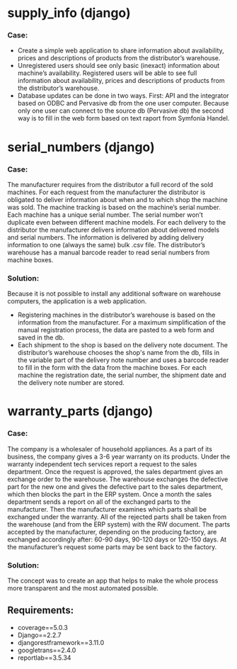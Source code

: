 ﻿# supply_info (django)

### Case:

- Create a simple web application to share information about availability, prices and descriptions of products from the distributor’s warehouse. 
- Unregistered users should see only basic (inexact) information about machine’s availability.
Registered users will be able to see full information about availability, prices and descriptions of products from the distributor’s warehouse. 
- Database updates can be done in two ways. First: API and the integrator based on ODBC and Pervasive db from the one user computer. Because only one user can connect to the source db (Pervasive db) the second way is to fill in the web form based on text raport from Symfonia Handel. 

# serial_numbers (django)

### Case:

The manufacturer requires from the distributor a full record of the sold machines. For each request from the manufacturer the distributor is obligated to deliver information about when and to which shop the machine was sold. The machine tracking is based on the machine’s serial number. Each machine has a unique serial number. The serial number won’t duplicate even between different machine models. 
For each delivery to the distributor the manufacturer delivers information about delivered models and serial numbers. The information is delivered by adding delivery information to one (always the same) bulk .csv file.
The distributor’s warehouse has a manual barcode reader to read serial numbers from machine boxes. 

### Solution:

Because it is not possible to install any additional software on warehouse computers, the application is a web application. 
- Registering machines in the distributor’s warehouse is based on the information from the manufacturer. For a maximum simplification of the manual registration process, the data are pasted to a web form and saved in the db. 
- Each shipment to the shop is based on the delivery note document. The distributor’s warehouse chooses the shop's name from the db, fills in the variable part of the delivery note number and uses a barcode reader to fill in the form with the data from the machine boxes. For each machine the registration date, the serial number, the shipment date and the delivery note number are stored. 

# warranty_parts (django)

### Case: 

The company is a wholesaler of household appliances. As a part of its business, the company gives a 3-6 year warranty on its products. Under the warranty independent tech services report a request to the sales department. Once the request is approved, the sales department gives an exchange order to the warehouse. The warehouse exchanges the defective part for the new one and gives the defective part to the sales department, which then blocks the part in the ERP system. Once a month the sales department sends a report on all of the exchanged parts to the manufacturer. Then the manufacturer examines which parts shall be exchanged under the warranty. All of the rejected parts shall be taken from the warehouse (and from the ERP system) with the RW document. The parts accepted by the manufacturer, depending on the producing factory, are exchanged accordingly after: 60-90 days, 90-120 days or 120-150 days. At the manufacturer’s request some parts may be sent back to the factory. 

### Solution:

The concept was to create an app that helps to make the whole process more transparent and the most automated possible.


## Requirements: 
- coverage==5.0.3
- Django==2.2.7
- djangorestframework==3.11.0
- googletrans==2.4.0
- reportlab==3.5.34